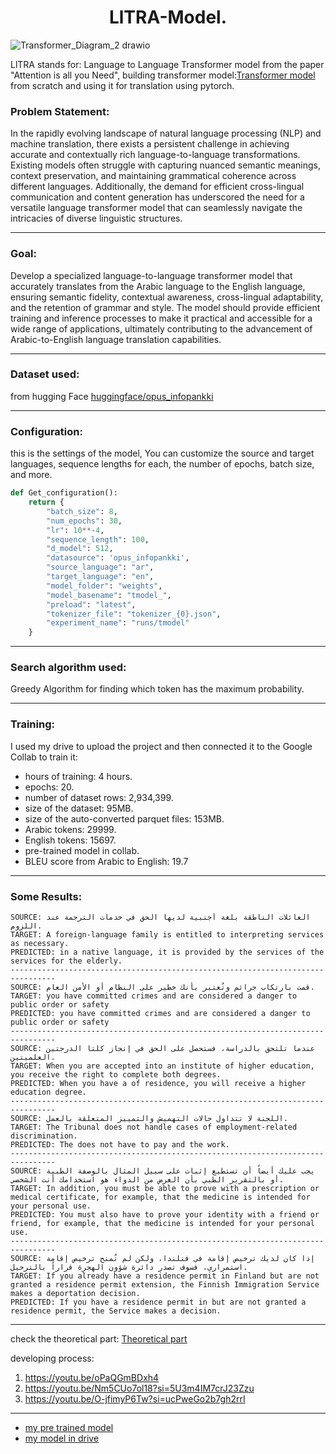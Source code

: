 <h1 align="center">LlTRA-Model.</h1>

![Transformer_Diagram_2 drawio](https://github.com/Esmail-ibraheem/LlTRA-Model/assets/113830751/cdc030e6-ed4c-4040-a00d-50ab780cafb7)



LlTRA stands for: Language to Language Transformer model from the paper "Attention is all you Need", building transformer model:[Transformer model](https://github.com/Esmail-ibraheem/Transformer-model) from scratch and using it for translation using pytorch.

### Problem Statement:

In the rapidly evolving landscape of natural language processing (NLP) and machine translation, there exists a persistent challenge in achieving accurate and contextually rich language-to-language transformations. Existing models often struggle with capturing nuanced semantic meanings, context preservation, and maintaining grammatical coherence across different languages. Additionally, the demand for efficient cross-lingual communication and content generation has underscored the need for a versatile language transformer model that can seamlessly navigate the intricacies of diverse linguistic structures.

---

### Goal:

Develop a specialized language-to-language transformer model that accurately translates from the Arabic language to the English language, ensuring semantic fidelity, contextual awareness, cross-lingual adaptability, and the retention of grammar and style. The model should provide efficient training and inference processes to make it practical and accessible for a wide range of applications, ultimately contributing to the advancement of Arabic-to-English language translation capabilities.

---

### Dataset used:

from hugging Face 
[huggingface/opus_infopankki](https://huggingface.co/datasets/opus_infopankki/viewer/ar-en/train?p=3)

---

### Configuration:

this is the settings of the model, You can customize the source and target languages, sequence lengths for each, the number of epochs, batch size, and more.
```python
def Get_configuration():
    return {
        "batch_size": 8,
        "num_epochs": 30,
        "lr": 10**-4,
        "sequence_length": 100,
        "d_model": 512,
        "datasource": 'opus_infopankki',
        "source_language": "ar",
        "target_language": "en",
        "model_folder": "weights",
        "model_basename": "tmodel_",
        "preload": "latest",
        "tokenizer_file": "tokenizer_{0}.json",
        "experiment_name": "runs/tmodel"
    }
```
---

### Search algorithm used:

Greedy Algorithm for finding which token has the maximum probability.

---

### Training:

I used my drive to upload the project and then connected it to the Google Collab to train it:

- hours of training: 4 hours.
- epochs: 20.
- number of dataset rows: 2,934,399.
- size of the dataset: 95MB.
- size of the auto-converted parquet files: 153MB.
- Arabic tokens: 29999.
- English tokens: 15697.
- pre-trained model in collab.
- BLEU score from Arabic to English: 19.7 
---

### Some Results:

    SOURCE: العائلات الناطقة بلغة أجنبية لديها الحق في خدمات الترجمة عند اللزوم.
    TARGET: A foreign-language family is entitled to interpreting services as necessary.
    PREDICTED: in a native language, it is provided by the services of the services for the elderly.
    --------------------------------------------------------------------------------
    SOURCE: قمت بارتكاب جرائم وتُعتبر بأنك خطير على النظام أو الأمن العام.
    TARGET: you have committed crimes and are considered a danger to public order or safety
    PREDICTED: you have committed crimes and are considered a danger to public order or safety
    --------------------------------------------------------------------------------
    SOURCE: عندما تلتحق بالدراسة، فستحصل على الحق في إنجاز كلتا الدرجتين العلميتين.
    TARGET: When you are accepted into an institute of higher education, you receive the right to complete both degrees.
    PREDICTED: When you have a of residence, you will receive a higher education degree.
    --------------------------------------------------------------------------------
    SOURCE: اللجنة لا تتداول حالات التهميش والتمييز المتعلقة بالعمل.
    TARGET: The Tribunal does not handle cases of employment-related discrimination.
    PREDICTED: The does not have to pay and the work.
    --------------------------------------------------------------------------------
    SOURCE: يجب عليك أيضاً أن تستطيع إثبات على سبيل المثال بالوصفة الطبية أو بالتقرير الطبي بأن الغرض من الدواء هو استخدامك أنت الشخصي.
    TARGET: In addition, you must be able to prove with a prescription or medical certificate, for example, that the medicine is intended for your personal use.
    PREDICTED: You must also have to prove your identity with a friend or friend, for example, that the medicine is intended for your personal use.
    --------------------------------------------------------------------------------
    SOURCE: إذا كان لديك ترخيص إقامة في فنلندا، ولكن لم تُمنح ترخيص إقامة استمراري، فسوف تصدر دائرة شؤون الهجرة قراراً بالترحيل.
    TARGET: If you already have a residence permit in Finland but are not granted a residence permit extension, the Finnish Immigration Service makes a deportation decision.
    PREDICTED: If you have a residence permit in but are not granted a residence permit, the Service makes a decision.
--- 

check the theoretical part: [Theoretical part](https://github.com/Esmail-ibraheem/Transformer-model-theoretical-part)

developing process: 

1. https://youtu.be/oPaQGmBDxh4
2. https://youtu.be/Nm5CUo7ol18?si=5U3m4IM7crJ23Zzu
3. https://youtu.be/O-jfimyP6Tw?si=ucPweGo2b7gh2rrI

---

- [my pre trained model](https://colab.research.google.com/drive/1DX7NJoTMQ0py93nvzmEVRYxwSzYt0dRH?usp=drive_link)
- [my model in drive](https://drive.google.com/drive/folders/1GR6U1rLWZo--3r0ZLWTmM2Ge8Zq_NkE-?usp=drive_link)
